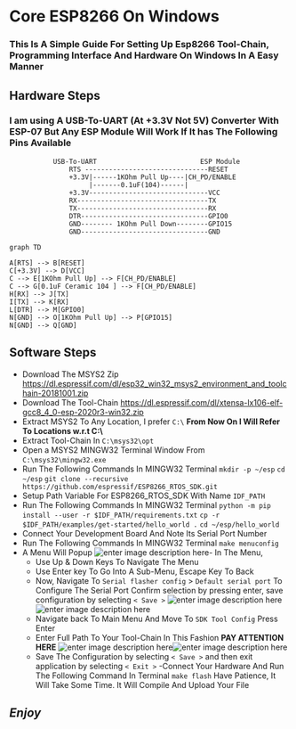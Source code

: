 
# Core ESP8266 On Windows

### This Is A Simple Guide For Setting Up Esp8266 Tool-Chain,  Programming Interface And Hardware On Windows In A Easy Manner       

## Hardware Steps 

### I am using A USB-To-UART (At +3.3V Not 5V) Converter With ESP-07 But Any ESP Module Will Work If It has The Following Pins Available

               USB-To-UART                          ESP Module
                   RTS -------------------------------RESET
                   +3.3V|------1KOhm Pull Up----|CH_PD/ENABLE
                        |-------0.1uF(104)------| 
                   +3.3V------------------------------VCC
                   RX---------------------------------TX
                   TX---------------------------------RX
                   DTR--------------------------------GPIO0
                   GND-------- 1KOhm Pull Down--------GPIO15
                   GND--------------------------------GND
                   
                   
```mermaid
graph TD

A[RTS] --> B[RESET] 
C[+3.3V] --> D[VCC]
C --> E[1KOhm Pull Up] --> F[CH_PD/ENABLE]
C --> G[0.1uF Ceramic 104 ] --> F[CH_PD/ENABLE]
H[RX] --> J[TX]
I[TX] --> K[RX]  
L[DTR] --> M[GPIO0] 
N[GND] --> O[1KOhm Pull Up] --> P[GPIO15]
N[GND] --> Q[GND] 
```

## Software Steps 

- Download The MSYS2 Zip
https://dl.espressif.com/dl/esp32_win32_msys2_environment_and_toolchain-20181001.zip
- Download The Tool-Chain
https://dl.espressif.com/dl/xtensa-lx106-elf-gcc8_4_0-esp-2020r3-win32.zip
- Extract MSYS2 To Any Location, I prefer `C:\`
**From Now On I Will Refer To Locations w.r.t  C:\\**
- Extract Tool-Chain In
 `C:\msys32\opt`
- Open a MSYS2 MINGW32 Terminal Window From
`C:\msys32\mingw32.exe`
- Run The Following Commands In MINGW32 Terminal
`mkdir -p ~/esp`
`cd ~/esp`
`git clone --recursive https://github.com/espressif/ESP8266_RTOS_SDK.git`
- Setup Path Variable For ESP8266_RTOS_SDK With Name 
`IDF_PATH`
- Run The Following Commands In MINGW32 Terminal
`python -m pip install --user -r $IDF_PATH/requirements.txt`
`cp -r $IDF_PATH/examples/get-started/hello_world .`
`cd ~/esp/hello_world`
- Connect Your Development Board And Note Its Serial Port Number 
- Run The Following Commands In MINGW32 Terminal
`make menuconfig`
- A Menu Will Popup 
![enter image description here](https://docs.espressif.com/projects/esp8266-rtos-sdk/en/latest/_images/project-configuration.png)- In The Menu, 
  - Use Up & Down Keys To Navigate The Menu
  - Use Enter key To Go Into A Sub-Menu, Escape Key To Back
  - Now, Navigate To `Serial flasher config` > `Default serial port` 
     To Configure The Serial Port Confirm selection by pressing enter, save     configuration by selecting `< Save >`
![enter image description here](https://raw.githubusercontent.com/samkhannaind/esp8266win/main/images/serial_1.JPG)![enter image description here](https://raw.githubusercontent.com/samkhannaind/esp8266win/main/images/serial_2.JPG)   
  - Navigate back To Main Menu And Move To `SDK Tool Config` Press   Enter
  - Enter Full Path To Your Tool-Chain In This Fashion **PAY ATTENTION HERE**
  ![enter image description here](https://raw.githubusercontent.com/samkhannaind/esp8266win/main/images/sdk_1.JPG)![enter image description here](https://raw.githubusercontent.com/samkhannaind/esp8266win/main/images/sdk_2.JPG)     
  - Save The Configuration by selecting `< Save >` and then exit application by selecting `< Exit >`
-Connect Your Hardware And Run The Following Command In Terminal 
`make flash` 
Have Patience, It Will Take Some Time. It Will Compile And Upload Your File

## _Enjoy_
